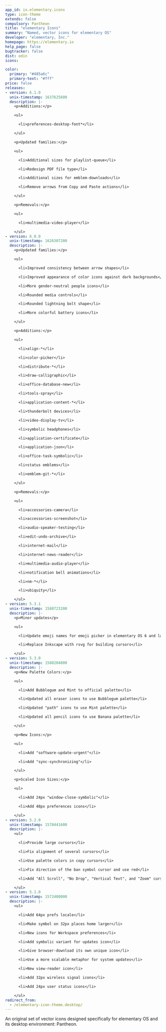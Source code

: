 ```yaml
---
app_id: io.elementary.icons
type: icon-theme
extends: false
compulsory: Pantheon
title: "elementary Icons"
summary: "Named, vector icons for elementary OS"
developer: "elementary, Inc."
homepage: https://elementary.io
help_page: false
bugtracker: false
dist: odin
icons:

color:
  primary: "#485a6c"
  primary-text: "#fff"
price: false
releases:
- version: 6.1.0
  unix-timestamp: 1637625600
  description: |-
    <p>Additions:</p>

    <ul>

      <li>preferences-desktop-font*</li>

    </ul>

    <p>Updated families:</p>

    <ul>

      <li>Additional sizes for playlist-queue</li>

      <li>Redesign PDF file type</li>

      <li>Additional sizes for emblem-downloads</li>

      <li>Remove arrows from Copy and Paste actions</li>

    </ul>

    <p>Removals:</p>

    <ul>

      <li>multimedia-video-player</li>

    </ul>
- version: 6.0.0
  unix-timestamp: 1626307200
  description: |-
    <p>Updated families:</p>

    <ul>

      <li>Improved consistency between arrow shapes</li>

      <li>Improved appearance of color icons against dark backgrounds</li>

      <li>More gender-neutral people icons</li>

      <li>Rounded media controls</li>

      <li>Rounded lightning bolt shape</li>

      <li>More colorful battery icons</li>

    </ul>

    <p>Additions:</p>

    <ul>

      <li>align-*</li>

      <li>color-picker</li>

      <li>distribute-*</li>

      <li>draw-calligraphic</li>

      <li>office-database-new</li>

      <li>tools-spray</li>

      <li>application-content-*</li>

      <li>thunderbolt devices</li>

      <li>video-display-tv</li>

      <li>symbolic headphones</li>

      <li>application-certificate</li>

      <li>application-json</li>

      <li>office-task-symbolic</li>

      <li>status emblems</li>

      <li>emblem-git-*</li>

    </ul>

    <p>Removals:</p>

    <ul>

      <li>accessories-camera</li>

      <li>accessories-screenshot</li>

      <li>audio-speaker-testing</li>

      <li>edit-undo-archive</li>

      <li>internet-mail</li>

      <li>internet-news-reader</li>

      <li>multimedia-audio-player</li>

      <li>notification bell animations</li>

      <li>nm-*</li>

      <li>ubiquity</li>

    </ul>
- version: 5.3.1
  unix-timestamp: 1588723200
  description: |-
    <p>Minor updates</p>

    <ul>

      <li>Update emoji names for emoji picker in elementary OS 6 and latest GTK</li>

      <li>Replace Inkscape with rsvg for building cursors</li>

    </ul>
- version: 5.3.0
  unix-timestamp: 1588204800
  description: |-
    <p>New Palette Colors:</p>

    <ul>

      <li>Add Bubblegum and Mint to official palette</li>

      <li>Updated all eraser icons to use Bubblegum palette</li>

      <li>Updated "path" icons to use Mint palette</li>

      <li>Updated all pencil icons to use Banana palette</li>

    </ul>

    <p>New Icons:</p>

    <ul>

      <li>Add "software-update-urgent"</li>

      <li>Add "sync-synchronizing"</li>

    </ul>

    <p>Scaled Icon Sizes:</p>

    <ul>

      <li>Add 24px "window-close-symbolic"</li>

      <li>Add 48px preferences icons</li>

    </ul>
- version: 5.2.0
  unix-timestamp: 1578441600
  description: |-
    <ul>

      <li>Provide large cursors</li>

      <li>Fix alignment of several cursors</li>

      <li>Use palette colors in copy cursors</li>

      <li>Fix direction of the ban symbol cursor and use red</li>

      <li>Add "All Scroll", "No Drop", "Vertical Text", and "Zoom" cursors</li>

    </ul>
- version: 5.1.0
  unix-timestamp: 1572480000
  description: |-
    <ul>

      <li>Add 64px prefs locale</li>

      <li>Make symbol on 32px places home larger</li>

      <li>New icons for Workspace preferences</li>

      <li>Add symbolic variant for updates icon</li>

      <li>Give browser-download its own unique icon</li>

      <li>Use a more scalable metaphor for system updates</li>

      <li>New view-reader icon</li>

      <li>Add 32px wireless signal icons</li>

      <li>Add 24px user status icons</li>

    </ul>
redirect_from:
  - /elementary-icon-theme.desktop/
---
```


<p>An original set of vector icons designed specifically for elementary OS and its desktop environment: Pantheon.</p>